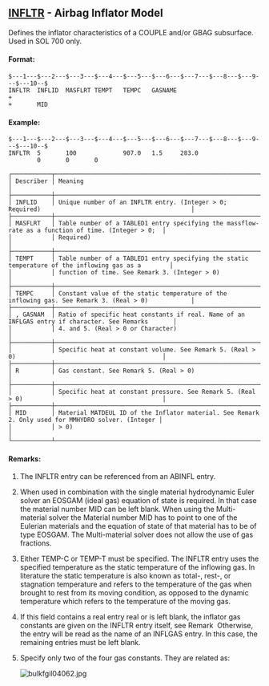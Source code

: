 ## [INFLTR](https://help.hexagonmi.com/bundle/MSC_Nastran_2022.4/page/Nastran_Combined_Book/qrg/bulkfgil/TOC.INFLTR.xhtml) - Airbag Inflator Model

Defines the inflator characteristics of a COUPLE and/or GBAG subsurface. Used in SOL 700 only.

#### Format:

```nastran
$---1---$---2---$---3---$---4---$---5---$---6---$---7---$---8---$---9---$---10--$
INFLTR  INFLID  MASFLRT TEMPT   TEMPC   GASNAME                         +       
+       MID                                                                     
```

#### Example:

```nastran
$---1---$---2---$---3---$---4---$---5---$---6---$---7---$---8---$---9---$---10--$
INFLTR  5       100             907.0   1.5     283.0                           
        0       0       0                                                       
```

```text
┌───────────┬────────────────────────────────────────────────────────────────────────────────────────────────────┐
│ Describer │ Meaning                                                                                            │
├───────────┼────────────────────────────────────────────────────────────────────────────────────────────────────┤
│ INFLID    │ Unique number of an INFLTR entry. (Integer > 0; Required)                                          │
├───────────┼────────────────────────────────────────────────────────────────────────────────────────────────────┤
│ MASFLRT   │ Table number of a TABLED1 entry specifying the massflow-rate as a function of time. (Integer > 0;  │
│           │ Required)                                                                                          │
├───────────┼────────────────────────────────────────────────────────────────────────────────────────────────────┤
│ TEMPT     │ Table number of a TABLED1 entry specifying the static temperature of the inflowing gas as a        │
│           │ function of time. See Remark 3. (Integer > 0)                                                      │
├───────────┼────────────────────────────────────────────────────────────────────────────────────────────────────┤
│ TEMPC     │ Constant value of the static temperature of the inflowing gas. See Remark 3. (Real > 0)            │
├───────────┼────────────────────────────────────────────────────────────────────────────────────────────────────┤
│ , GASNAM  │ Ratio of specific heat constants if real. Name of an INFLGAS entry if character. See Remarks       │
│           │ 4. and 5. (Real > 0 or Character)                                                                  │
├───────────┼────────────────────────────────────────────────────────────────────────────────────────────────────┤
│           │ Specific heat at constant volume. See Remark 5. (Real > 0)                                         │
├───────────┼────────────────────────────────────────────────────────────────────────────────────────────────────┤
│ R         │ Gas constant. See Remark 5. (Real > 0)                                                             │
├───────────┼────────────────────────────────────────────────────────────────────────────────────────────────────┤
│           │ Specific heat at constant pressure. See Remark 5. (Real > 0)                                       │
├───────────┼────────────────────────────────────────────────────────────────────────────────────────────────────┤
│ MID       │ Material MATDEUL ID of the Inflator material. See Remark 2. Only used for MMHYDRO solver. (Integer │
│           │ > 0)                                                                                               │
└───────────┴────────────────────────────────────────────────────────────────────────────────────────────────────┘
```

#### Remarks:

1. The INFLTR entry can be referenced from an ABINFL entry.
2. When used in combination with the single material hydrodynamic Euler solver an EOSGAM (ideal gas) equation of state is required. In that case the material number MID can be left blank. When using the Multi-material solver the Material number MID has to point to one of the Eulerian materials and the equation of state of that material has to be of type EOSGAM. The Multi-material solver does not allow the use of gas fractions.
3. Either TEMP-C or TEMP-T must be specified. The INFLTR entry uses the specified temperature as the static temperature of the inflowing gas. In literature the static temperature is also known as total-, rest-, or stagnation temperature and refers to the temperature of the gas when brought to rest from its moving condition, as opposed to the dynamic temperature which refers to the temperature of the moving gas.
4. If this field contains a real entry real or is left blank, the inflator gas constants are given on the INFLTR entry itself, see Remark   Otherwise, the entry will be read as the name of an INFLGAS entry. In this case, the remaining entries must be left blank.
5. Specify only two of the four gas constants. They are related as:

     ![bulkfgil04062.jpg](https://help-be.hexagonmi.com/bundle/MSC_Nastran_2022.4/page/Nastran_Combined_Book/qrg/bulkfgil/../../../assets/bulkfgil04062.jpg?_LANG=enus)  
